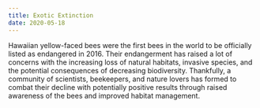 ```yaml
---
title: Exotic Extinction
date: 2020-05-18
---
```


Hawaiian yellow-faced bees were the first bees in the world to be officially listed as endangered in 2016. Their endangerment has raised a lot of concerns with the increasing loss of natural habitats, invasive species, and the potential consequences of decreasing biodiversity. Thankfully, a community of scientists, beekeepers, and nature lovers has formed to combat their decline with potentially positive results through raised awareness of the bees and improved habitat management.
